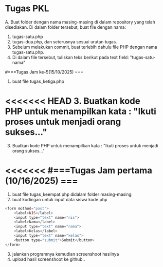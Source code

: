# Tugas PKL
A. Buat folder dengan nama masing-masing di dalam repository yang telah disediakan.
Di dalam folder tersebut, buat file dengan nama:
1. tugas-satu.php
2. tugas-dua.php, dan seterusnya sesuai urutan tugas.
3. Sebelum melakukan commit, buat terlebih dahulu file PHP dengan nama tugas-satu.php.
4. Di dalam file tersebut, tuliskan teks berikut pada text field:
    "tugas-satu-nama"

#===Tugas Jam ke-5(15/10/2025) ===
1. buat file tugas_ketiga.php
   
<<<<<<< HEAD
3. Buatkan kode PHP  untuk menampilkan kata : "Ikuti proses untuk menjadi orang sukses..."
=======
3. Buatkan kode PHP  untuk menampilkan kata : "Ikuti proses untuk menjadi orang sukses..." 

<<<<<<<
 #===Tugas Jam pertama (10/16/2025) === 
 =======
1. buat file tugas_keempat.php didalam folder masing-masing
2. buat kodingan untuk input data siswa
   kode php
```php
<form mothod="post">
    <label>NIS</label>
    <input type="text" name="nis">
    <label>Nama</label>
    <input type="text" name="nama">
    <label>Kelas</label>
    <input type="text" name="kelas">
    <button type="submit">Submit</button>
</form>
```
3. jalankan programnya kemudian screenshoot hasilnya
4. upload hasil screenshoot ke github..
